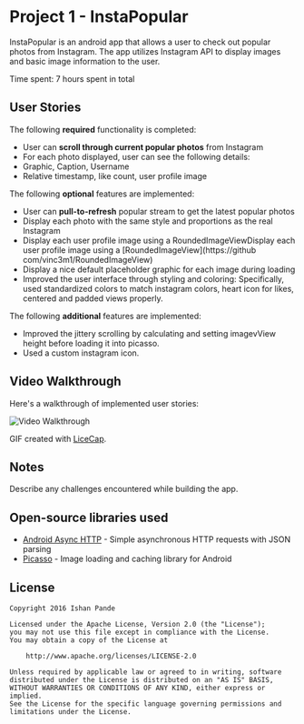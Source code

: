 # Project 1 - InstaPopular

InstaPopular is an android app that allows a user to check out popular photos from Instagram. 
The app utilizes Instagram API to display images and basic image information to the user.

Time spent: 7 hours spent in total

## User Stories

The following **required** functionality is completed:

* User can **scroll through current popular photos** from Instagram
* For each photo displayed, user can see the following details:
* Graphic, Caption, Username
* Relative timestamp, like count, user profile image

The following **optional** features are implemented:

* User can **pull-to-refresh** popular stream to get the latest popular photos
* Display each photo with the same style and proportions as the real 
Instagram
* Display each user profile image using a RoundedImageViewDisplay each 
user profile image using a [RoundedImageView](https://github com/vinc3m1/RoundedImageView)
* Display a nice default placeholder graphic for each image during loading
* Improved the user interface through styling and coloring:
	Specifically, used standardized colors to match instagram colors, heart icon for likes, centered and padded views properly.
    
The following **additional** features are implemented:

* Improved the jittery scrolling by calculating and setting imagevView height before loading it into picasso.
* Used a custom instagram icon.

## Video Walkthrough 

Here's a walkthrough of implemented user stories:

<img src='InstaPopular.gif' title='Video Walkthrough' width='' alt='Video Walkthrough' />

GIF created with [LiceCap](http://www.cockos.com/licecap/).

## Notes

Describe any challenges encountered while building the app.

## Open-source libraries used

- [Android Async HTTP](https://github.com/loopj/android-async-http) - Simple asynchronous HTTP requests with JSON parsing
- [Picasso](http://square.github.io/picasso/) - Image loading and caching library for Android

## License

    Copyright 2016 Ishan Pande

    Licensed under the Apache License, Version 2.0 (the "License");
    you may not use this file except in compliance with the License.
    You may obtain a copy of the License at

        http://www.apache.org/licenses/LICENSE-2.0

    Unless required by applicable law or agreed to in writing, software
    distributed under the License is distributed on an "AS IS" BASIS,
    WITHOUT WARRANTIES OR CONDITIONS OF ANY KIND, either express or implied.
    See the License for the specific language governing permissions and
    limitations under the License.
